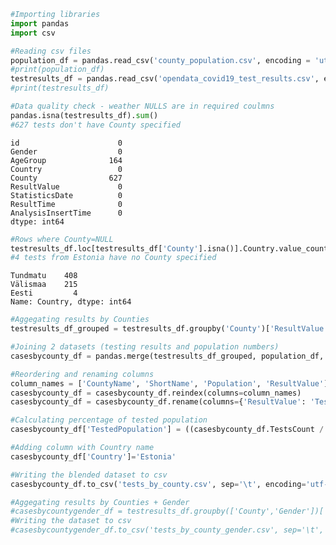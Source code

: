 

```python
#Importing libraries
import pandas
import csv
```


```python
#Reading csv files
population_df = pandas.read_csv('county_population.csv', encoding = 'utf8')
#print(population_df)
testresults_df = pandas.read_csv('opendata_covid19_test_results.csv', encoding = 'utf8')
#print(testresults_df)
```


```python
#Data quality check - weather NULLS are in required coulmns
pandas.isna(testresults_df).sum()
#627 tests don't have County specified
```




    id                      0
    Gender                  0
    AgeGroup              164
    Country                 0
    County                627
    ResultValue             0
    StatisticsDate          0
    ResultTime              0
    AnalysisInsertTime      0
    dtype: int64




```python
#Rows where County=NULL
testresults_df.loc[testresults_df['County'].isna()].Country.value_counts()
#4 tests from Estonia have no County specified
```




    Tundmatu    408
    Välismaa    215
    Eesti         4
    Name: Country, dtype: int64




```python
#Aggegating results by Counties
testresults_df_grouped = testresults_df.groupby('County')['ResultValue'].count().to_frame()
```


```python
#Joining 2 datasets (testing results and population numbers)
casesbycounty_df = pandas.merge(testresults_df_grouped, population_df, how='inner', left_on = 'County', right_on = 'CountyName')
```


```python
#Reordering and renaming columns
column_names = ['CountyName', 'ShortName', 'Population', 'ResultValue']
casesbycounty_df = casesbycounty_df.reindex(columns=column_names)
casesbycounty_df = casesbycounty_df.rename(columns={'ResultValue': 'TestsCount', 'Population': 'PopulationCount'})
```


```python
#Calculating percentage of tested population
casesbycounty_df['TestedPopulation'] = ((casesbycounty_df.TestsCount / casesbycounty_df.PopulationCount)*100)

#Adding column with Country name
casesbycounty_df['Country']='Estonia'
```


```python
#Writing the blended dataset to csv
casesbycounty_df.to_csv('tests_by_county.csv', sep='\t', encoding='utf-8', float_format='%11.6f')
```


```python
#Aggegating results by Counties + Gender
#casesbycountygender_df = testresults_df.groupby(['County','Gender'])['ResultValue'].count().to_frame()
#Writing the dataset to csv
#casesbycountygender_df.to_csv('tests_by_county_gender.csv', sep='\t', encoding='utf-8')
```

